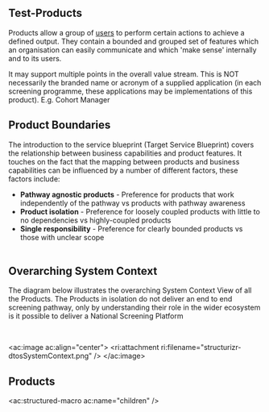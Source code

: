 <h2>Test-Products</h2>

<p>Products allow a group of <a href="https://nhsd-confluence.digital.nhs.uk/display/DTS/Users+and+Personas">users</a> to perform certain actions to achieve a defined output. They contain a bounded and grouped set of features which an organisation can easily communicate and which 'make sense' internally and to its users.

It may support multiple points in the overall value stream. This is NOT necessarily the branded name or acronym of a supplied application (in each screening programme, these applications may be implementations of this product). E.g. Cohort Manager</p>

<h2>Product Boundaries</h2>

The introduction to the service blueprint (Target Service Blueprint) covers the relationship between business capabilities and product features. It touches on the fact that the mapping between products and business capabilities can be influenced by a number of different factors, these factors include:

<ul>
    <li><b>Pathway agnostic products</b> - Preference for products that work independently of the pathway vs products with pathway awareness​</li>
    <li><b>Product isolation</b> - Preference for loosely coupled products with little to no dependencies vs highly-coupled products​</li>
    <li><b>Single responsibility</b> - Preference for clearly bounded products vs those with unclear scope​</li>
​</ul>


<h2>Overarching System Context</h2>

The diagram below illustrates the overarching System Context View of all the Products. The Products in isolation do not deliver an end to end screening pathway, only by understanding their role in the wider ecosystem is it possible to deliver a National Screening Platform

<br/>

<ac:image ac:align="center">
  <ri:attachment ri:filename="structurizr-dtosSystemContext.png" />
</ac:image>

<h2>Products</h2>

<ac:structured-macro ac:name="children" />
